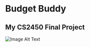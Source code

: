 # Budget Buddy
## My CS2450 Final Project
![Image Alt Text](https://raw.githubusercontent.com/kaneclev/CS2450/10069ddd5fa154a0757535eeecda166cbe9e2003/budget_dashboard.jpg?token=A3K4WHNNQE5IFZQFBQEUI6TGS3W6K)


